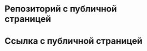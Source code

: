 # Репозиторий с публичной страницей

# Ссылка с публичной страницей
<!--Вставь ссылку с публичной страницей-->